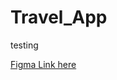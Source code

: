# Travel_App
testing

[Figma Link here](https://www.figma.com/design/wZjDtjeydnkzA8Aa6csAhi/Travel-App-Project?node-id=0-1&node-type=canvas&t=eanzNHkR6W95csDG-0)
